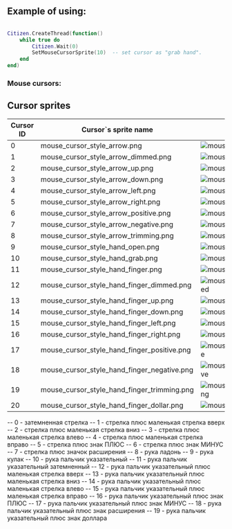 
## Example of using:  
```lua

Citizen.CreateThread(function()
    while true do
        Citizen.Wait(0)
        SetMouseCursorSprite(10)  -- set cursor as "grab hand".
    end
end)

```

<h3>Mouse cursors:</h3>
<h2>Cursor sprites</h2>


Cursor ID | Cursor`s sprite name | Cursor`s sprite image
------------ | ---------------- | ---------------
0 | mouse_cursor_style_arrow.png | ![mouse_cursor_style_arrow](http://femga.com/images/samples/cursors/mouse_cursor_style_arrow.png)
1 | mouse_cursor_style_arrow_dimmed.png | ![mouse_cursor_style_arrow_dimmed](http://femga.com/images/samples/cursors/mouse_cursor_style_arrow_dimmed.png)
2 | mouse_cursor_style_arrow_up.png | ![mouse_cursor_style_arrow_up](http://femga.com/images/samples/cursors/mouse_cursor_style_arrow_up.png)
3 | mouse_cursor_style_arrow_down.png | ![mouse_cursor_style_arrow_down](http://femga.com/images/samples/cursors/mouse_cursor_style_arrow_down.png)
4 | mouse_cursor_style_arrow_left.png | ![mouse_cursor_style_arrow_left](http://femga.com/images/samples/cursors/mouse_cursor_style_arrow_left.png)
5 | mouse_cursor_style_arrow_right.png | ![mouse_cursor_style_arrow_right](http://femga.com/images/samples/cursors/mouse_cursor_style_arrow_right.png)
6 | mouse_cursor_style_arrow_positive.png | ![mouse_cursor_style_arrow_positive](http://femga.com/images/samples/cursors/mouse_cursor_style_arrow_positive.png)
7 | mouse_cursor_style_arrow_negative.png | ![mouse_cursor_style_arrow_negative](http://femga.com/images/samples/cursors/mouse_cursor_style_arrow_negative.png)
8 | mouse_cursor_style_arrow_trimming.png | ![mouse_cursor_style_arrow_trimming](http://femga.com/images/samples/cursors/mouse_cursor_style_arrow_trimming.png)
9 | mouse_cursor_style_hand_open.png | ![mouse_cursor_style_hand_open](http://femga.com/images/samples/cursors/mouse_cursor_style_hand_open.png)
10 | mouse_cursor_style_hand_grab.png | ![mouse_cursor_style_hand_grab](http://femga.com/images/samples/cursors/mouse_cursor_style_hand_grab.png)
11 | mouse_cursor_style_hand_finger.png | ![mouse_cursor_style_hand_finger](http://femga.com/images/samples/cursors/mouse_cursor_style_hand_finger.png)
12 | mouse_cursor_style_hand_finger_dimmed.png | ![mouse_cursor_style_hand_finger_dimmed](http://femga.com/images/samples/cursors/mouse_cursor_style_hand_finger_dimmed.png)
13 | mouse_cursor_style_hand_finger_up.png | ![mouse_cursor_style_hand_finger_up](http://femga.com/images/samples/cursors/mouse_cursor_style_hand_finger_up.png)
14 | mouse_cursor_style_hand_finger_down.png | ![mouse_cursor_style_hand_finger_down](http://femga.com/images/samples/cursors/mouse_cursor_style_hand_finger_down.png)
15 | mouse_cursor_style_hand_finger_left.png | ![mouse_cursor_style_hand_finger_left](http://femga.com/images/samples/cursors/mouse_cursor_style_hand_finger_left.png)
16 | mouse_cursor_style_hand_finger_right.png | ![mouse_cursor_style_hand_finger_right](http://femga.com/images/samples/cursors/mouse_cursor_style_hand_finger_right.png)
17 | mouse_cursor_style_hand_finger_positive.png | ![mouse_cursor_style_hand_finger_positive](http://femga.com/images/samples/cursors/mouse_cursor_style_hand_finger_positive.png)
18 | mouse_cursor_style_hand_finger_negative.png | ![mouse_cursor_style_hand_finger_negative](http://femga.com/images/samples/cursors/mouse_cursor_style_hand_finger_negative.png)
19 | mouse_cursor_style_hand_finger_trimming.png | ![mouse_cursor_style_hand_finger_trimming](http://femga.com/images/samples/cursors/mouse_cursor_style_hand_finger_trimming.png)
20 | mouse_cursor_style_hand_finger_dollar.png | ![mouse_cursor_style_hand_finger_dollar](http://femga.com/images/samples/cursors/mouse_cursor_style_hand_finger_dollar.png)
























-- 0 - затемненная стрелка
-- 1 - стрелка плюс маленькая стрелка вверх
-- 2 - стрелка плюс маленькая стрелка вниз
-- 3 - стрелка плюс маленькая стрелка влево
-- 4 - стрелка плюс маленькая стрелка вправо
-- 5 - стрелка плюс знак ПЛЮС
-- 6 - стрелка плюс знак МИНУС
-- 7 - стрелка плюс значок расширения
-- 8 - рука ладонь
-- 9 - рука кулак
-- 10 - рука пальчик указательный
-- 11 - рука пальчик указательный затемненный
-- 12 - рука пальчик указательный плюс маленькая стрелка вверх
-- 13 - рука пальчик указательный плюс маленькая стрелка вниз
-- 14 - рука пальчик указательный плюс маленькая стрелка влево
-- 15 - рука пальчик указательный плюс маленькая стрелка вправо
-- 16 - рука пальчик указательный плюс знак ПЛЮС
-- 17 - рука пальчик указательный плюс знак МИНУС
-- 18 - рука пальчик указательный плюс знак расширения
-- 19 - рука пальчик указательный плюс знак доллара